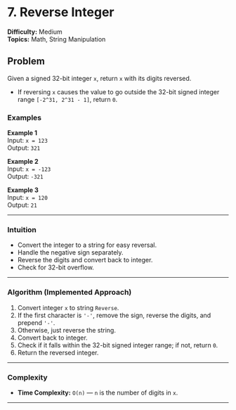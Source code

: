 # 7. Reverse Integer

**Difficulty:** Medium  
**Topics:** Math, String Manipulation

## Problem 

Given a signed 32-bit integer `x`, return `x` with its digits reversed.  
- If reversing `x` causes the value to go outside the 32-bit signed integer range `[-2^31, 2^31 - 1]`, return `0`.

### Examples

**Example 1**  
Input: `x = 123`  
Output: `321`  

**Example 2**  
Input: `x = -123`  
Output: `-321`  

**Example 3**  
Input: `x = 120`  
Output: `21`  

---

### Intuition  

- Convert the integer to a string for easy reversal.  
- Handle the negative sign separately.  
- Reverse the digits and convert back to integer.  
- Check for 32-bit overflow.

---

### Algorithm (Implemented Approach)
1. Convert integer `x` to string `Reverse`.  
2. If the first character is `'-'`, remove the sign, reverse the digits, and prepend `'-'`.  
3. Otherwise, just reverse the string.  
4. Convert back to integer.  
5. Check if it falls within the 32-bit signed integer range; if not, return `0`.  
6. Return the reversed integer.

---

### Complexity
- **Time Complexity:** `O(n)` — `n` is the number of digits in `x`.  

---